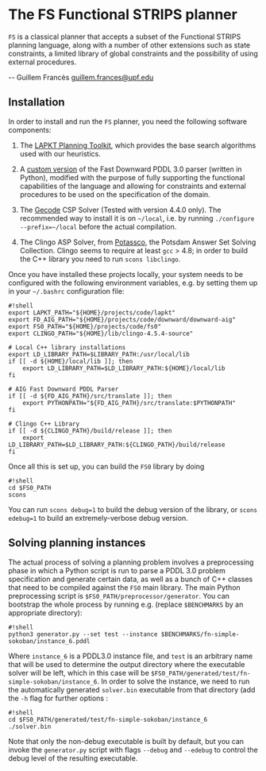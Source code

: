 
The FS Functional STRIPS planner
=================================

`FS` is a classical planner that accepts a subset of the Functional STRIPS planning language, along with a number
of other extensions such as state constraints, a limited library of global constraints and the possibility of using external procedures.

-- Guillem Francès <guillem.frances@upf.edu>

Installation
--------------
In order to install and run the `FS` planner, you need the following software components:

1. The [LAPKT Planning Toolkit](http://lapkt.org/), which provides the base search algorithms used with our heuristics.

1. A [custom version](https://bitbucket.org/gfrances/downward-aig) of the Fast Downward PDDL 3.0 parser (written in Python), modified with the purpose of fully supporting the functional capabilities of the language and allowing for constraints and external procedures to be used on the specification of the domain.

1. The [Gecode](http://www.gecode.org/) CSP Solver (Tested with version 4.4.0 only). The recommended way to install it is on `~/local`, i.e. by running `./configure --prefix=~/local` before the actual compilation.

1. The Clingo ASP Solver, from [Potassco](http://potassco.sourceforge.net/), the Potsdam Answer Set Solving Collection. Clingo seems to require at least `gcc` > 4.8; in order to build the C++ library you need to run `scons libclingo`.


Once you have installed these projects locally, your system needs to be configured with the following environment variables, e.g. by setting them up in your  `~/.bashrc` configuration file:


```
#!shell
export LAPKT_PATH="${HOME}/projects/code/lapkt"
export FD_AIG_PATH="${HOME}/projects/code/downward/downward-aig"
export FS0_PATH="${HOME}/projects/code/fs0"
export CLINGO_PATH="${HOME}/lib/clingo-4.5.4-source"

# Local C++ library installations
export LD_LIBRARY_PATH=$LIBRARY_PATH:/usr/local/lib
if [[ -d ${HOME}/local/lib ]]; then
	export LD_LIBRARY_PATH=$LD_LIBRARY_PATH:${HOME}/local/lib
fi

# AIG Fast Downward PDDL Parser
if [[ -d ${FD_AIG_PATH}/src/translate ]]; then
	export PYTHONPATH="${FD_AIG_PATH}/src/translate:$PYTHONPATH"
fi

# Clingo C++ Library
if [[ -d ${CLINGO_PATH}/build/release ]]; then
	export LD_LIBRARY_PATH=$LD_LIBRARY_PATH:${CLINGO_PATH}/build/release
fi

```

Once all this is set up, you can build the `FS0` library by doing

```
#!shell
cd $FS0_PATH
scons
```

You can run `scons debug=1` to build the debug version of the library, or `scons edebug=1` to build an extremely-verbose debug version.


Solving planning instances
----------------------------------

The actual process of solving a planning problem involves a preprocessing phase in which a Python script is run to parse a PDDL 3.0 problem specification and generate certain data, as well as a bunch of C++ classes that need to be compiled against the `FS0` main library. The main Python preprocessing script is `$FS0_PATH/preprocessor/generator`.
You can bootstrap the whole process by running e.g. (replace `$BENCHMARKS` by an appropriate directory):

```
#!shell
python3 generator.py --set test --instance $BENCHMARKS/fn-simple-sokoban/instance_6.pddl
```

Where `instance_6` is a PDDL3.0 instance file, and 
`test` is an arbitrary name that will be used to determine the output directory where the executable solver will be left, which in this case will be
`$FS0_PATH/generated/test/fn-simple-sokoban/instance_6`.
In order to solve the instance, we need to run the automatically generated `solver.bin` executable from that directory (add the `-h` flag for further options :

```
#!shell
cd $FS0_PATH/generated/test/fn-simple-sokoban/instance_6
./solver.bin
```

Note that only the non-debug executable is built by default, but you can invoke the `generator.py` script with flags `--debug` and `--edebug` to control the debug level
of the resulting executable.



